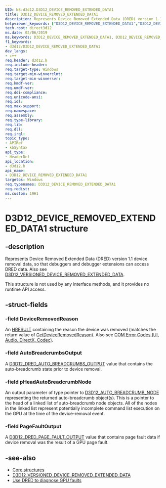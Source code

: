 ```yaml
---
UID: NS:d3d12.D3D12_DEVICE_REMOVED_EXTENDED_DATA1
title: D3D12_DEVICE_REMOVED_EXTENDED_DATA1
description: Represents Device Removed Extended Data (DRED) version 1.1 data.
helpviewer_keywords: ["D3D12_DEVICE_REMOVED_EXTENDED_DATA1","D3D12_DEVICE_REMOVED_EXTENDED_DATA1 structure","d3d12/D3D12_DEVICE_REMOVED_EXTENDED_DATA1","direct3d12.d3d12_device_removed_extended_data1"]
tech.root: direct3d12
ms.date: 02/06/2019
ms.keywords: D3D12_DEVICE_REMOVED_EXTENDED_DATA1, D3D12_DEVICE_REMOVED_EXTENDED_DATA1 structure, d3d12/D3D12_DEVICE_REMOVED_EXTENDED_DATA1, direct3d12.d3d12_device_removed_extended_data1
f1_keywords:
- d3d12/D3D12_DEVICE_REMOVED_EXTENDED_DATA1
dev_langs:
- c++
req.header: d3d12.h
req.include-header: 
req.target-type: Windows
req.target-min-winverclnt: 
req.target-min-winversvr: 
req.kmdf-ver: 
req.umdf-ver: 
req.ddi-compliance: 
req.unicode-ansi: 
req.idl: 
req.max-support: 
req.namespace: 
req.assembly: 
req.type-library: 
req.lib: 
req.dll: 
req.irql: 
topic_type:
- APIRef
- kbSyntax
api_type:
- HeaderDef
api_location:
- d3d12.h
api_name:
- D3D12_DEVICE_REMOVED_EXTENDED_DATA1
targetos: Windows
req.typenames: D3D12_DEVICE_REMOVED_EXTENDED_DATA1
req.redist: 
ms.custom: 19H1
---
```


# D3D12_DEVICE_REMOVED_EXTENDED_DATA1 structure

## -description

Represents Device Removed Extended Data (DRED) version 1.1 device removal data, so that debuggers and debugger extensions can access DRED data. Also see [D3D12_VERSIONED_DEVICE_REMOVED_EXTENDED_DATA](ns-d3d12-d3d12_versioned_device_removed_extended_data.md).

This structure is not used by any interface methods, and it provides no runtime API access.

## -struct-fields

### -field DeviceRemovedReason

An [HRESULT](/windows/desktop/com/structure-of-com-error-codes) containing the reason the device was removed (matches the return value of [GetDeviceRemovedReason](/windows/desktop/api/d3d12/nf-d3d12-id3d12device-getdeviceremovedreason)). Also see [COM Error Codes (UI, Audio, DirectX, Codec)](/windows/desktop/com/com-error-codes-10).

### -field AutoBreadcrumbsOutput

A [D3D12_DRED_AUTO_BREADCRUMBS_OUTPUT](ns-d3d12-d3d12_auto_breadcrumb_node.md) value that contains the auto-breadcrumb state prior to device removal.

### -field pHeadAutoBreadcrumbNode

An output parameter of type pointer to [D3D12_AUTO_BREADCRUMB_NODE](ns-d3d12-d3d12_auto_breadcrumb_node.md) representing the returned auto-breadcrumb object(s). This is a pointer to the head of a linked list of auto-breadcrumb node objects. All of the nodes in the linked list represent potentially incomplete command list execution on the GPU at the time of the device-removal event.

### -field PageFaultOutput

A [D3D12_DRED_PAGE_FAULT_OUTPUT](ns-d3d12-d3d12_auto_breadcrumb_node.md) value that contains page fault data if device removal was the result of a GPU page fault.

## -see-also

* [Core structures](/windows/desktop/direct3d12/direct3d-12-structures)
* [D3D12_VERSIONED_DEVICE_REMOVED_EXTENDED_DATA](ns-d3d12-d3d12_versioned_device_removed_extended_data.md)
* [Use DRED to diagnose GPU faults](/windows/desktop/direct3d12/use-dred)
